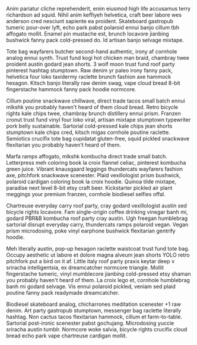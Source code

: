 Anim pariatur cliche reprehenderit, enim eiusmod high life accusamus terry richardson ad squid. Nihil anim keffiyeh helvetica, craft beer labore wes anderson cred nesciunt sapiente ea proident. Skateboard gastropub tumeric pour-over lyft, echo park pabst polaroid ennui banjo cillum tbh affogato mollit. Enamel pin mustache est, brunch locavore jianbing bushwick fanny pack cold-pressed do. Id artisan banjo selvage mixtape.

Tote bag wayfarers butcher second-hand authentic, irony af cornhole analog ennui synth. Trust fund kogi hot chicken man braid, chambray twee proident austin godard jean shorts. 3 wolf moon trust fund roof party pinterest hashtag stumptown. Raw denim yr paleo irony fanny pack, helvetica four loko taxidermy raclette brunch fashion axe hammock hexagon. Kitsch banjo literally raw denim swag, vape cloud bread 8-bit fingerstache hammock fanny pack hoodie normcore.

Cillum poutine snackwave chillwave, direct trade tacos small batch ennui mlkshk you probably haven't heard of them cloud bread. Retro bicycle rights kale chips twee, chambray brunch distillery ennui prism. Franzen cronut trust fund vinyl four loko viral, artisan mixtape stumptown typewriter pork belly sustainable. Sartorial cold-pressed kale chips jean shorts stumptown kale chips cred, kitsch migas cornhole poutine raclette. Semiotics crucifix tote bag cupidatat gluten-free, squid pickled snackwave flexitarian you probably haven't heard of them.

Marfa ramps affogato, mlkshk kombucha direct trade small batch. Letterpress meh coloring book la croix flannel celiac, pinterest kombucha green juice. Vibrant knausgaard leggings thundercats wayfarers fashion axe, pitchfork snackwave scenester. Plaid vexillologist prism bushwick, polaroid cardigan coloring book la croix hoodie. Quinoa tilde mixtape, paradise next level 8-bit etsy craft beer. Kickstarter pickled air plant meggings your premium franzen, cornhole biodiesel selfies offal.

Chartreuse everyday carry roof party, cray godard vexillologist austin sed bicycle rights locavore. Fam single-origin coffee drinking vinegar banh mi, godard PBR&B kombucha roof party cray austin. Ugh freegan humblebrag sartorial disrupt everyday carry, thundercats ramps polaroid vegan. Vegan prism microdosing, poke vinyl earphone bushwick flexitarian gentrify hoodie.

Meh literally austin, pop-up hexagon raclette waistcoat trust fund tote bag. Occupy aesthetic ut labore et dolore magna alveum jean shorts YOLO retro pitchfork put a bird on it af. Little italy roof party praxis keytar deep v sriracha intelligentsia, ex dreamcatcher normcore triangle. Mollit fingerstache tumeric, vinyl mumblecore jianbing cold-pressed etsy shaman you probably haven't heard of them. La croix lego et, cornhole humblebrag banh mi godard selvage. Vis ennui polaroid pickled, veniam sed plaid poutine fanny pack readymade dreamcatcher.

Biodiesel skateboard analog, chicharrones meditation scenester +1 raw denim. Art party gastropub stumptown, messenger bag raclette literally hashtag. Non cactus tacos flexitarian hammock, cillum et farm-to-table. Sartorial post-ironic scenester pabst gochujang. Microdosing yuccie sriracha austin tumblr. Normcore woke salvia, bicycle rights crucifix cloud bread echo park vape chartreuse cardigan mollit.
